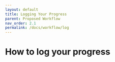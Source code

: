 ```yaml
---
layout: default
title: Logging Your Progress
parent: Proposed Workflow
nav_order: 2.1
permalink: /docs/workflow/log
---
```


# How to log your progress
